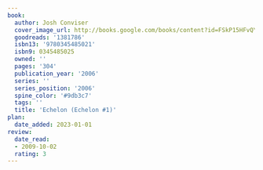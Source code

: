 ```yaml
---
book:
  author: Josh Conviser
  cover_image_url: http://books.google.com/books/content?id=FSkP15HFvQYC&printsec=frontcover&img=1&zoom=1&source=gbs_api
  goodreads: '1381786'
  isbn13: '9780345485021'
  isbn9: 0345485025
  owned: ''
  pages: '304'
  publication_year: '2006'
  series: ''
  series_position: '2006'
  spine_color: '#9db3c7'
  tags: ''
  title: 'Echelon (Echelon #1)'
plan:
  date_added: 2023-01-01
review:
  date_read:
  - 2009-10-02
  rating: 3
---
```

